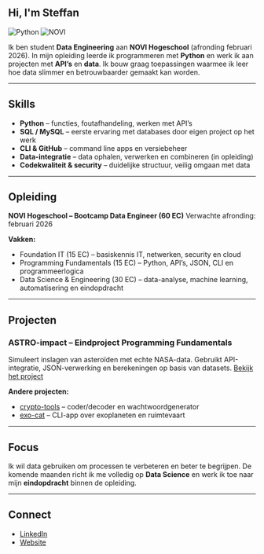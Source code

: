 ## Hi, I'm Steffan

![Python](https://img.shields.io/badge/Python-3.10-blue)
![NOVI](https://img.shields.io/badge/NOVI-Data%20Engineer%20Bootcamp-success)

Ik ben student **Data Engineering** aan **NOVI Hogeschool** (afronding februari 2026).
In mijn opleiding leerde ik programmeren met **Python** en werk ik aan projecten met **API’s** en **data**.
Ik bouw graag toepassingen waarmee ik leer hoe data slimmer en betrouwbaarder gemaakt kan worden.

---

## Skills

* **Python** – functies, foutafhandeling, werken met API’s
* **SQL / MySQL** – eerste ervaring met databases door eigen project op het werk
* **CLI & GitHub** – command line apps en versiebeheer
* **Data-integratie** – data ophalen, verwerken en combineren (in opleiding)
* **Codekwaliteit & security** – duidelijke structuur, veilig omgaan met data

---

## Opleiding

**NOVI Hogeschool – Bootcamp Data Engineer (60 EC)**
Verwachte afronding: februari 2026

**Vakken:**

* Foundation IT (15 EC) – basiskennis IT, netwerken, security en cloud
* Programming Fundamentals (15 EC) – Python, API’s, JSON, CLI en programmeerlogica
* Data Science & Engineering (30 EC) – data-analyse, machine learning, automatisering en eindopdracht

---

## Projecten

### ASTRO-impact – Eindproject Programming Fundamentals

Simuleert inslagen van asteroïden met echte NASA-data.
Gebruikt API-integratie, JSON-verwerking en berekeningen op basis van datasets.
[Bekijk het project](https://github.com/Steffan1988/astro-impact)

**Andere projecten:**

* [crypto-tools](https://github.com/Steffan1988/crypto-tools) – coder/decoder en wachtwoordgenerator
* [exo-cat](https://github.com/Steffan1988/exo-cat) – CLI-app over exoplaneten en ruimtevaart

---

## Focus

Ik wil data gebruiken om processen te verbeteren en beter te begrijpen.
De komende maanden richt ik me volledig op **Data Science** en werk ik toe naar mijn **eindopdracht** binnen de opleiding.

---

## Connect

* [LinkedIn](https://www.linkedin.com/in/steffan-boer-0a1b5468)
* [Website](https://steffanboer.card.co)

